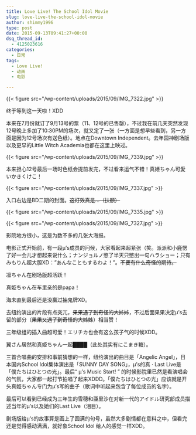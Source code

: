 ```yaml
---
title: Love Live! The School Idol Movie
slug: love-live-the-school-idol-movie
author: shimmy1996
type: post
date: 2015-09-13T09:41:27+00:00
dsq_thread_id:
  - 4125023616
categories:
  - 日常
tags:
  - Love Live!
  - 动画
  - 电影

---
```

{{< figure src="/wp-content/uploads/2015/09/IMG_7322.jpg" >}}

终于等到这一天啦！XDD

本来在7月份就订了9月13号的票（11、12号的已售罄），不过我在前几天突然发现12号晚上多加了10:30PM的场次，就又定了一张（一方面是想早些看到，另一方面是因为12号场次有送色纸）。地点在Downtown Independent。去年园神剧场版以及更早的Little Witch Academia也都在这里上映过。

{{< figure src="/wp-content/uploads/2015/09/IMG_7339.jpg" >}}

本来担心12号最后一场时色纸会提前发完，不过看来运气不错！真姫ちゃん可愛いかきくけこ！

{{< figure src="/wp-content/uploads/2015/09/IMG_7337.jpg" >}}

入口右边是BD二期的封面。<del>这灯效真是&#8230;（扶额）</del>

{{< figure src="/wp-content/uploads/2015/09/IMG_7335.jpg" >}}

{{< figure src="/wp-content/uploads/2015/09/IMG_7327.jpg" >}}

影院地方很小，这是为数不多的几张大海报。

电影正式开始前，有一段μ&#8217;s成员的问候，大家看起来超紧张（笑。派派和小鹿愣了好一会儿才想起来说什么；ナンジョルノ憋了半天只憋出一句ハラショー；只有みもりん超大胆XD：”あんなこともするわよ！”。<del>不要有什么奇怪的期待。</del>

凛ちゃん在剧场版超活跃！

真姫ちゃん在车里亲的是papa！

海未直到最后还是没赢过抽鬼牌XD。

去纽约演出的片段有点突兀，<del>果果遇了到奇怪的大姊姊</del>，不过后面果果决定μ&#8217;s去留的部分（<del>果果又遇了到奇怪的大姊姊</del>）相当赞！

三年级组的插入曲超可爱！エリチカ也会有这么孩子气的时候XDD。

翼さん居然和真姫ちゃん一起<b title="数据删除">████</b>（此处其实有にこまき糖）。

三首合唱曲的安排和事前猜想的一样，纽约演出的曲目是「Angelic Angel」，日本国内School Idol集体演出是「SUNNY DAY SONG」，μ&#8217;s的真 · Last Live是「僕たちはひとつの光」。最后“ μ&#8217;s Music Start! ” 的时候影院里已然是看演唱会的气氛，大家都一起打节拍唱了起来XDDD。「僕たちはひとつの光」应该就是开头真姫ちゃん专门为μ&#8217;s写的曲子（歌词中听起来包含了每位成员的名字）。

最后可以看到已经成为三年生的雪穂和亜里沙在对新一代的アイドル研究部成员描述当年的μ&#8217;s以及她们的Last Live（泪目）。

剧场版给μ&#8217;s的故事算是画上了圆满的句号，虽然大多剧情都在意料之中，但看完还是觉得感动满满，就好象School Idol 给人的感觉一样XDD。
